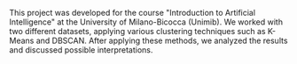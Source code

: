 This project was developed for the course "Introduction to Artificial Intelligence" at the University of Milano-Bicocca (Unimib).
We worked with two different datasets, applying various clustering techniques such as K-Means and DBSCAN.
After applying these methods, we analyzed the results and discussed possible interpretations.
